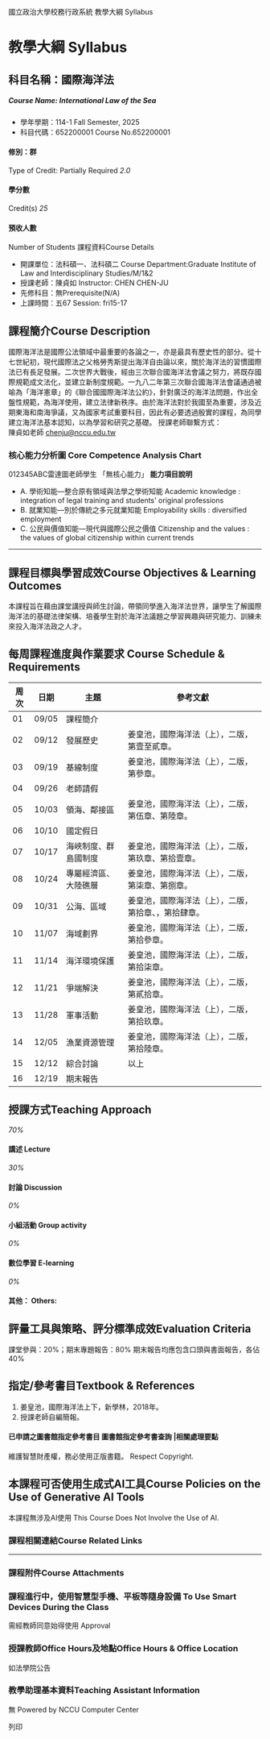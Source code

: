 國立政治大學校務行政系統 教學大綱 Syllabus
# 教學大綱 Syllabus
##  科目名稱：國際海洋法
#####  Course Name: International Law of the Sea
  * 學年學期：114-1 Fall Semester, 2025 
  * 科目代碼：652200001 Course No.652200001


#### 修別：群
Type of Credit: Partially Required 
_2.0_
#### 學分數
Credit(s)
_25_
#### 預收人數
Number of Students
課程資料Course Details
  * 開課單位：法科碩一、法科碩二 Course Department:Graduate Institute of Law and Interdisciplinary Studies/M/1&2 
  * 授課老師：陳貞如 Instructor: CHEN CHEN-JU 
  * 先修科目：無Prerequisite(N/A)
  * 上課時間：五67 Session: fri15-17


##  課程簡介Course Description
國際海洋法是國際公法領域中最重要的各論之一，亦是最具有歷史性的部分。從十七世紀初，現代國際法之父格勞秀斯提出海洋自由論以來，關於海洋法的習慣國際法已有長足發展。二次世界大戰後，經由三次聯合國海洋法會議之努力，將既存國際規範成文法化，並建立新制度規範。一九八二年第三次聯合國海洋法會議通過被喻為「海洋憲章」的《聯合國國際海洋法公約》，針對廣泛的海洋法問題，作出全盤性規範，為海洋使用，建立法律新秩序。由於海洋法對於我國至為重要，涉及近期東海和南海爭議，又為國家考試重要科目，因此有必要透過殷實的課程，為同學建立海洋法基本認知，以為學習和研究之基礎。
授課老師聯繫方式：  
陳貞如老師 chenju@nccu.edu.tw
###  核心能力分析圖 Core Competence Analysis Chart
012345ABC雷達圖老師學生
「無核心能力」 
**能力項目說明**
  * A. 學術知能—整合原有領域與法學之學術知能 Academic knowledge : integration of legal training and students' original professions
  * B. 就業知能—別於傳統之多元就業知能 Employability skills : diversified employment
  * C. 公民與價值知能—現代與國際公民之價值 Citizenship and the values : the values of global citizenship within current trends


* * *
##  課程目標與學習成效Course Objectives & Learning Outcomes 
本課程旨在藉由課堂講授與師生討論，帶領同學進入海洋法世界，讓學生了解國際海洋法的基礎法律架構、培養學生對於海洋法議題之學習興趣與研究能力、訓練未來投入海洋法政之人才。
##  每周課程進度與作業要求 Course Schedule & Requirements
周次 |  日期 |  主題 |  參考文獻  
---|---|---|---  
01 |  09/05 |  課程簡介 |   
02 |  09/12 |  發展歷史 |  姜皇池，國際海洋法（上），二版，第壹至貳章。  
03 |  09/19 |  基線制度 |  姜皇池，國際海洋法（上），二版，第參章。  
04 |  09/26 |  老師請假  
05 |  10/03 |  領海、鄰接區 |  姜皇池，國際海洋法（上），二版，第伍章、第陸章。  
06 |  10/10 |  國定假日  
07 |  10/17 |  海峽制度、群島國制度 |  姜皇池，國際海洋法（上），二版，第玖章、第拾壹章。  
08 |  10/24 |  專屬經濟區、大陸礁層 |  姜皇池，國際海洋法（上），二版，第柒章、第捌章。  
09 |  10/31 |  公海、區域 |  姜皇池，國際海洋法（上），二版，第拾章、，第拾肆章。  
10 |  11/07 |  海域劃界 |  姜皇池，國際海洋法（上），二版，第拾參章。  
11 |  11/14 |  海洋環境保護 |  姜皇池，國際海洋法（上），二版，第拾柒章。  
12 |  11/21 |  爭端解決 |  姜皇池，國際海洋法（上），二版，第貳拾章。  
13 |  11/28 |  軍事活動 |  姜皇池，國際海洋法（上），二版，第拾玖章。  
14 |  12/05 |  漁業資源管理 |  姜皇池，國際海洋法（上），二版，第拾陸章。  
15 |  12/12 |  綜合討論 |  以上  
16 |  12/19 |  期末報告  
##  授課方式Teaching Approach
_70%_
####  講述 Lecture
_30%_
####  討論 Discussion
_0%_
####  小組活動 Group activity
_0%_
####  數位學習 E-learning
_0%_
####  其他： Others:
##  評量工具與策略、評分標準成效Evaluation Criteria
課堂參與：20%；期末專題報告：80%
期末報告均應包含口頭與書面報告，各佔40%
##  指定/參考書目Textbook & References
1. 姜皇池，國際海洋法上下，新學林，2018年。  
2. 授課老師自編簡報。
####  已申請之圖書館指定參考書目  圖書館指定參考書查詢 |相關處理要點
維護智慧財產權，務必使用正版書籍。 Respect Copyright.
##  本課程可否使用生成式AI工具Course Policies on the Use of Generative AI Tools
本課程無涉及AI使用 This Course Does Not Involve the Use of AI.
###  課程相關連結Course Related Links
* * *
###  課程附件Course Attachments
###  課程進行中，使用智慧型手機、平板等隨身設備 To Use Smart Devices During the Class
需經教師同意始得使用  Approval
###  授課教師Office Hours及地點Office Hours & Office Location
如法學院公告
###  教學助理基本資料Teaching Assistant Information
無
Powered by NCCU Computer Center
  
列印
